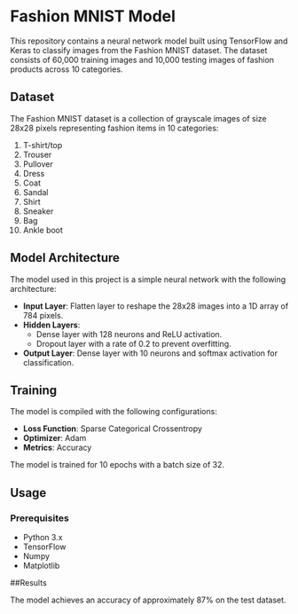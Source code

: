# Fashion MNIST Model

This repository contains a neural network model built using TensorFlow and Keras to classify images from the Fashion MNIST dataset. The dataset consists of 60,000 training images and 10,000 testing images of fashion products across 10 categories.

## Dataset

The Fashion MNIST dataset is a collection of grayscale images of size 28x28 pixels representing fashion items in 10 categories:

1. T-shirt/top
2. Trouser
3. Pullover
4. Dress
5. Coat
6. Sandal
7. Shirt
8. Sneaker
9. Bag
10. Ankle boot

## Model Architecture

The model used in this project is a simple neural network with the following architecture:

- **Input Layer**: Flatten layer to reshape the 28x28 images into a 1D array of 784 pixels.
- **Hidden Layers**: 
  - Dense layer with 128 neurons and ReLU activation.
  - Dropout layer with a rate of 0.2 to prevent overfitting.
- **Output Layer**: Dense layer with 10 neurons and softmax activation for classification.

## Training

The model is compiled with the following configurations:
- **Loss Function**: Sparse Categorical Crossentropy
- **Optimizer**: Adam
- **Metrics**: Accuracy

The model is trained for 10 epochs with a batch size of 32.

## Usage

### Prerequisites

- Python 3.x
- TensorFlow
- Numpy
- Matplotlib

##Results

The model achieves an accuracy of approximately 87% on the test dataset.
